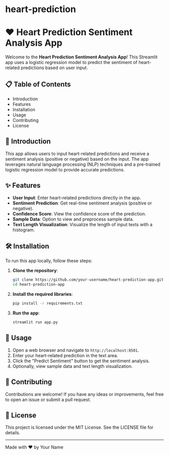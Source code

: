 # heart-prediction
# ❤️ Heart Prediction Sentiment Analysis App

Welcome to the **Heart Prediction Sentiment Analysis App**! This Streamlit app uses a logistic regression model to predict the sentiment of heart-related predictions based on user input.

## 📋 Table of Contents
- Introduction
- Features
- Installation
- Usage
- Contributing
- License

## 🌟 Introduction
This app allows users to input heart-related predictions and receive a sentiment analysis (positive or negative) based on the input. The app leverages natural language processing (NLP) techniques and a pre-trained logistic regression model to provide accurate predictions.

## ✨ Features
- **User Input**: Enter heart-related predictions directly in the app.
- **Sentiment Prediction**: Get real-time sentiment analysis (positive or negative).
- **Confidence Score**: View the confidence score of the prediction.
- **Sample Data**: Option to view and preprocess sample data.
- **Text Length Visualization**: Visualize the length of input texts with a histogram.

## 🛠️ Installation
To run this app locally, follow these steps:

1. **Clone the repository**:
    ```sh
    git clone https://github.com/your-username/heart-prediction-app.git
    cd heart-prediction-app
    ```

2. **Install the required libraries**:
    ```sh
    pip install -r requirements.txt
    ```

3. **Run the app**:
    ```sh
    streamlit run app.py
    ```

## 🚀 Usage
1. Open a web browser and navigate to `http://localhost:8501`.
2. Enter your heart-related prediction in the text area.
3. Click the "Predict Sentiment" button to get the sentiment analysis.
4. Optionally, view sample data and text length visualization.

## 🤝 Contributing
Contributions are welcome! If you have any ideas or improvements, feel free to open an issue or submit a pull request.

## 📄 License
This project is licensed under the MIT License. See the LICENSE file for details.

---

Made with ❤️ by Your Name
